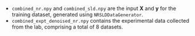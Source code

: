 - `combined_nr.npy` and `combined_sld.npy` are the input **X** and **y** for the training dataset, generated using `NRSLDDataGenerator`.
- `combined_expt_denoised_nr.npy` contains the experimental data collected from the lab, comprising a total of 8 datasets.